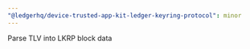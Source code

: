 ```yaml
---
"@ledgerhq/device-trusted-app-kit-ledger-keyring-protocol": minor
---
```


Parse TLV into LKRP block data
